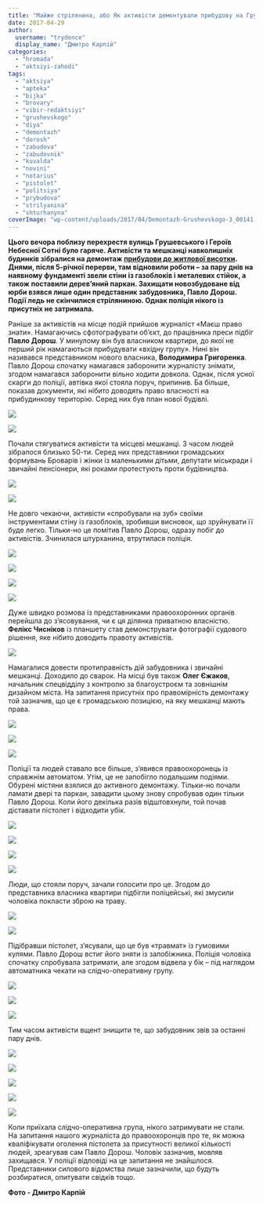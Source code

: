```yaml
---
title: "Майже стрілянина, або Як активісти демонтували прибудову на Грушевського, 3 – ФОТОРЕПОРТАЖ"
date: 2017-04-29
author: 
  username: "trydence"
  display_name: "Дмитро Карпій"
categories: 
  - "hromada"
  - "aktsiyi-zahodi"
tags: 
  - "aktsiya"
  - "apteka"
  - "bijka"
  - "brovary"
  - "vibir-redaktsiyi"
  - "grushevskogo"
  - "diya"
  - "demontazh"
  - "dorosh"
  - "zabudova"
  - "zabudovnik"
  - "kuvalda"
  - "novini"
  - "notarius"
  - "pistolet"
  - "politsiya"
  - "prybudova"
  - "strilyanina"
  - "shturhanyna"
coverImage: "wp-content/uploads/2017/04/Demontazh-Grushevskogo-3_00141.jpg"
---
```


**Цього вечора поблизу перехрестя вулиць Грушевського і Героїв Небесної Сотні було гаряче. Активісти та мешканці навколишніх будинків зібралися на демонтаж [прибудови до житлової висотки](https://mpz.brovary.org/sogodni-klychut-prybraty-na-mistsi-vidnovlenogo-budivnytstva-po-vul-grushevskogo-3/). Днями, після 5-річної перерви, там відновили роботи – за пару днів на наявному фундаменті звели стіни із газоблоків і металевих стійок, а також поставили дерев’яний паркан. Захищати новозбудоване від юрби взявся лише один представник забудовника, Павло Дорош. Події ледь не скінчилися стріляниною. Однак поліція нікого із присутніх не затримала.**

Раніше за активістів на місце подій прийшов журналіст «Маєш право знати». Намагаючись сфотографувати об’єкт, до працівника преси підбіг **Павло Дорош**. У минулому він був власником квартири, до якої не перший рік намагаються прибудувати «вхідну групу». Нині він називався представником нового власника, **Володимира Григоренка**. Павло Дорош спочатку намагався заборонити журналісту знімати, згодом намагався заборонити вільно ходити довкола. Однак, після усної скарги до поліції, автівка якої стояла поруч, припинив. Ба більше, показав документи, які нібито доводять право власності на прибудинкову територію. Серед них був план нової будівлі.

[![](https://mpz.brovary.org/wp-content/uploads/2017/04/Demontazh-Grushevskogo-3_00018.jpg)](https://mpz.brovary.org/wp-content/uploads/2017/04/Demontazh-Grushevskogo-3_00018.jpg)

[![](https://mpz.brovary.org/wp-content/uploads/2017/04/Demontazh-Grushevskogo-3_00011.jpg)](https://mpz.brovary.org/wp-content/uploads/2017/04/Demontazh-Grushevskogo-3_00011.jpg)

Почали стягуватися активісти та місцеві мешканці. З часом людей зібралося близько 50-ти. Серед них представники громадських формувань Броварів і жінки із маленькими дітьми, депутати міськради і звичайні пенсіонери, які роками протестують проти будівництва.

[![](https://mpz.brovary.org/wp-content/uploads/2017/04/Demontazh-Grushevskogo-3_00021.jpg)](https://mpz.brovary.org/wp-content/uploads/2017/04/Demontazh-Grushevskogo-3_00021.jpg)

[![](https://mpz.brovary.org/wp-content/uploads/2017/04/Demontazh-Grushevskogo-3_00025.jpg)](https://mpz.brovary.org/wp-content/uploads/2017/04/Demontazh-Grushevskogo-3_00025.jpg)

Не довго чекаючи, активісти «спробували на зуб» своїми інструментами стіну із газоблоків, зробивши висновок, що зруйнувати її буде легко. Тільки-но це помітив Павло Дорош, одразу побіг до активістів. Зчинилася штурханина, втрутилася поліція.

[![](https://mpz.brovary.org/wp-content/uploads/2017/04/Demontazh-Grushevskogo-3_00030.jpg)](https://mpz.brovary.org/wp-content/uploads/2017/04/Demontazh-Grushevskogo-3_00030.jpg)

[![](https://mpz.brovary.org/wp-content/uploads/2017/04/Demontazh-Grushevskogo-3_00035.jpg)](https://mpz.brovary.org/wp-content/uploads/2017/04/Demontazh-Grushevskogo-3_00035.jpg)

[![](https://mpz.brovary.org/wp-content/uploads/2017/04/Demontazh-Grushevskogo-3_00056.jpg)](https://mpz.brovary.org/wp-content/uploads/2017/04/Demontazh-Grushevskogo-3_00056.jpg)

[![](https://mpz.brovary.org/wp-content/uploads/2017/04/Demontazh-Grushevskogo-3_00071.jpg)](https://mpz.brovary.org/wp-content/uploads/2017/04/Demontazh-Grushevskogo-3_00071.jpg)

Дуже швидко розмова із представниками правоохоронних органів перейшла до з’ясовування, чи є ця ділянка приватною власністю. **Фелікс Чисніков** із планшету став демонструвати фотографії судового рішення, яке нібито доводить правоту активістів.

[![](https://mpz.brovary.org/wp-content/uploads/2017/04/Demontazh-Grushevskogo-3_00072.jpg)](https://mpz.brovary.org/wp-content/uploads/2017/04/Demontazh-Grushevskogo-3_00072.jpg)

Намагалися довести протиправність дій забудовника і звичайні мешканці. Доходило до сварок. На місці був також **Олег Єжаков**, начальник спецвідділу з контролю за благоустроєм та зовнішнім дизайном міста. На запитання присутніх про правомірність демонтажу той зазначив, що це є громадською позицією, на яку мешканці мають права.

[![](https://mpz.brovary.org/wp-content/uploads/2017/04/Demontazh-Grushevskogo-3_00091.jpg)](https://mpz.brovary.org/wp-content/uploads/2017/04/Demontazh-Grushevskogo-3_00091.jpg)

[![](https://mpz.brovary.org/wp-content/uploads/2017/04/Demontazh-Grushevskogo-3_00103.jpg)](https://mpz.brovary.org/wp-content/uploads/2017/04/Demontazh-Grushevskogo-3_00103.jpg)

[![](https://mpz.brovary.org/wp-content/uploads/2017/04/Demontazh-Grushevskogo-3_00094.jpg)](https://mpz.brovary.org/wp-content/uploads/2017/04/Demontazh-Grushevskogo-3_00094.jpg)

Поліції та людей ставало все більше, з’явився правоохоронець із справжнім автоматом. Утім, це не запобігло подальшим подіями. Обурені містяни взялися до активного демонтажу. Тільки-но почали ламати двері та паркан, завадити цьому знову спробував один тільки Павло Дорош. Коли його декілька разів відштовхнули, той почав діставати пістолет і відходити убік.

[![](https://mpz.brovary.org/wp-content/uploads/2017/04/Demontazh-Grushevskogo-3_00122.jpg)](https://mpz.brovary.org/wp-content/uploads/2017/04/Demontazh-Grushevskogo-3_00122.jpg)

[![](https://mpz.brovary.org/wp-content/uploads/2017/04/Demontazh-Grushevskogo-3_00124.jpg)](https://mpz.brovary.org/wp-content/uploads/2017/04/Demontazh-Grushevskogo-3_00128.jpg)

[![](https://mpz.brovary.org/wp-content/uploads/2017/04/Demontazh-Grushevskogo-3_00128.jpg)](https://mpz.brovary.org/wp-content/uploads/2017/04/Demontazh-Grushevskogo-3_00128.jpg)

[![](https://mpz.brovary.org/wp-content/uploads/2017/04/Demontazh-Grushevskogo-3_00133.jpg)](https://mpz.brovary.org/wp-content/uploads/2017/04/Demontazh-Grushevskogo-3_00133.jpg)

Люди, що стояли поруч, зачали голосити про це. Згодом до представника власника квартири підбігли поліцейські, які змусили чоловіка покласти зброю на траву.

[![](https://mpz.brovary.org/wp-content/uploads/2017/04/Demontazh-Grushevskogo-3_00141.jpg)](https://mpz.brovary.org/wp-content/uploads/2017/04/Demontazh-Grushevskogo-3_00141.jpg)

[![](https://mpz.brovary.org/wp-content/uploads/2017/04/Demontazh-Grushevskogo-3_00143.jpg)](https://mpz.brovary.org/wp-content/uploads/2017/04/Demontazh-Grushevskogo-3_00143.jpg)

Підібравши пістолет, з’ясували, що це був «травмат» із гумовими кулями. Павло Дорош встиг його зняти із запобіжника. Поліція чоловіка спочатку спробувала затримати, але згодом відвела у бік – під наглядом автоматника чекати на слідчо-оперативну групу.

[![](https://mpz.brovary.org/wp-content/uploads/2017/04/Demontazh-Grushevskogo-3_00169.jpg)](https://mpz.brovary.org/wp-content/uploads/2017/04/Demontazh-Grushevskogo-3_00169.jpg)

[![](https://mpz.brovary.org/wp-content/uploads/2017/04/Demontazh-Grushevskogo-3_00152.jpg)](https://mpz.brovary.org/wp-content/uploads/2017/04/Demontazh-Grushevskogo-3_00152.jpg)

[![](https://mpz.brovary.org/wp-content/uploads/2017/04/Demontazh-Grushevskogo-3_00278.jpg)](https://mpz.brovary.org/wp-content/uploads/2017/04/Demontazh-Grushevskogo-3_00278.jpg)

Тим часом активісти вщент знищити те, що забудовник звів за останні пару днів.

[![](https://mpz.brovary.org/wp-content/uploads/2017/04/Demontazh-Grushevskogo-3_00187.jpg)](https://mpz.brovary.org/wp-content/uploads/2017/04/Demontazh-Grushevskogo-3_00187.jpg)

[![](https://mpz.brovary.org/wp-content/uploads/2017/04/Demontazh-Grushevskogo-3_00199.jpg)](https://mpz.brovary.org/wp-content/uploads/2017/04/Demontazh-Grushevskogo-3_00199.jpg)

[![](https://mpz.brovary.org/wp-content/uploads/2017/04/Demontazh-Grushevskogo-3_00232.jpg)](https://mpz.brovary.org/wp-content/uploads/2017/04/Demontazh-Grushevskogo-3_00232.jpg)

[![](https://mpz.brovary.org/wp-content/uploads/2017/04/Demontazh-Grushevskogo-3_00250.jpg)](https://mpz.brovary.org/wp-content/uploads/2017/04/Demontazh-Grushevskogo-3_00250.jpg)

[![](https://mpz.brovary.org/wp-content/uploads/2017/04/Demontazh-Grushevskogo-3_00264.jpg)](https://mpz.brovary.org/wp-content/uploads/2017/04/Demontazh-Grushevskogo-3_00264.jpg)

Коли приїхала слідчо-оперативна група, нікого затримувати не стали. На запитання нашого журналіста до правоохоронців про те, як можна кваліфікувати оголення пістолета за присутності великої кількості людей, зреагував сам Павло Дорош. Чоловік зазначив, мовляв захищався. У поліції відповіді на це запитання не знайшлося. Представники силового відомства лише зазначили, що будуть розбиратися, опитувати свідків тощо.

**Фото - Дмитро Карпій**
